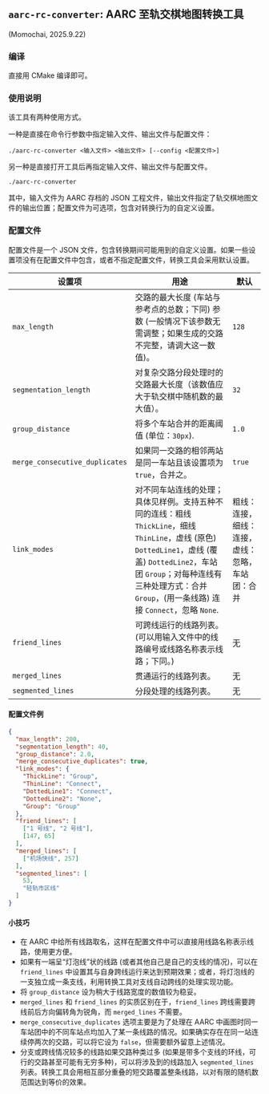 ## `aarc-rc-converter`: AARC 至轨交棋地图转换工具

(Momochai, 2025.9.22)

### 编译

直接用 CMake 编译即可。 

### 使用说明

该工具有两种使用方式。

一种是直接在命令行参数中指定输入文件、输出文件与配置文件：
```
./aarc-rc-converter <输入文件> <输出文件> [--config <配置文件>]
```
另一种是直接打开工具后再指定输入文件、输出文件与配置文件。
```
./aarc-rc-converter
```
其中，输入文件为 AARC 存档的 JSON 工程文件，输出文件指定了轨交棋地图文件的输出位置；配置文件为可选项，包含对转换行为的自定义设置。

### 配置文件

配置文件是一个 JSON 文件，包含转换期间可能用到的自定义设置。如果一些设置项没有在配置文件中包含，或者不指定配置文件，转换工具会采用默认设置。

|设置项|用途|默认|
|---|---|---|
|`max_length`|交路的最大长度 (车站与参考点的总数；下同) 参数 (一般情况下该参数无需调整；如果生成的交路不完整，请调大这一数值)。|`128`|
|`segmentation_length`|对复杂交路分段处理时的交路最大长度（该数值应大于轨交棋中随机数的最大值）。|`32`|
|`group_distance`|将多个车站合并的距离阈值 (单位：`30px`).|`1.0`|
|`merge_consecutive_duplicates`|如果同一交路的相邻两站是同一车站且该设置项为 `true`，合并之。|`true`|
|`link_modes`|对不同车站连线的处理；具体见样例。支持五种不同的连线：粗线 `ThickLine`，细线 `ThinLine`，虚线 (原色) `DottedLine1`，虚线 (覆盖) `DottedLine2`，车站团 `Group`；对每种连线有三种处理方式：合并 `Group`，(用一条线路) 连接 `Connect`，忽略 `None`.| 粗线：连接，细线：连接，虚线：忽略，车站团：合并
|`friend_lines`|可跨线运行的线路列表。(可以用输入文件中的线路编号或线路名称表示线路；下同。)|无|
|`merged_lines`|贯通运行的线路列表。|无|
|`segmented_lines`|分段处理的线路列表。|无|

#### 配置文件例

```JSON
{
  "max_length": 200,
  "segmentation_length": 40,
  "group_distance": 2.0,
  "merge_consecutive_duplicates": true,
  "link_modes": {
    "ThickLine": "Group",
    "ThinLine": "Connect",
    "DottedLine1": "Connect",
    "DottedLine2": "None",
    "Group": "Group"
  },
  "friend_lines": [
    ["1 号线", "2 号线"],
    [147, 65]
  ],
  "merged_lines": [
    ["机场快线", 257]
  ],
  "segmented_lines": [
    53,
    "轻轨市区线"
  ]
}
```

#### 小技巧

- 在 AARC 中给所有线路取名，这样在配置文件中可以直接用线路名称表示线路，使用更方便。
- 如果有一端呈“灯泡线”状的线路 (或者其他自己是自己的支线的情况)，可以在 `friend_lines` 中设置其与自身跨线运行来达到预期效果；或者，将灯泡线的一支独立成一条支线，利用转换工具对支线自动跨线的处理实现功能。
- 将 `group_distance` 设为稍大于线路宽度的数值较为稳妥。
- `merged_lines` 和 `friend_lines` 的实质区别在于，`friend_lines` 跨线需要跨线前后方向偏转角为锐角，而 `merged_lines` 不需要。
- `merge_consecutive_duplicates` 选项主要是为了处理在 AARC 中画图时同一车站团中的不同车站点均加入了某一条线路的情况。如果确实存在在同一站连续停两次的交路，可以将它设为 `false`，但需要额外留意上述情况。
- 分支或跨线情况较多的线路如果交路种类过多 (如果是带多个支线的环线，可行的交路甚至可能有无穷多种)，可以将涉及到的线路加入 `segmented_lines` 列表。转换工具会用相互部分重叠的短交路覆盖整条线路，以对有限的随机数范围达到等价的效果。